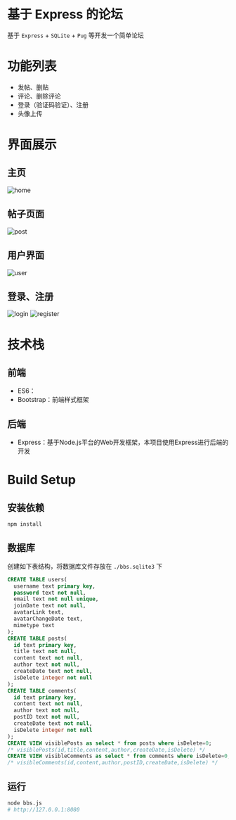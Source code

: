 # 基于 Express 的论坛
基于 `Express` + `SQLite` + `Pug` 等开发一个简单论坛

# 功能列表
- 发帖、删贴
- 评论、删除评论
- 登录（验证码验证）、注册
- 头像上传

# 界面展示
## 主页
![home](https://s2.loli.net/2022/07/06/nAbuCU8vmEwyH3L.png)

## 帖子页面
![post](https://s2.loli.net/2022/07/06/8rtBTIp2EsyQHZR.png)

## 用户界面
![user](https://s2.loli.net/2022/07/06/ecs17Cf62zQd9aM.png)

## 登录、注册
![login](https://s2.loli.net/2022/07/06/9Joc8g4Hz6pKW5T.png)
![register](https://s2.loli.net/2022/07/06/IzKbrJDncafYgH2.png)

# 技术栈
## 前端
- ES6：
- Bootstrap：前端样式框架
## 后端
- Express：基于Node.js平台的Web开发框架，本项目使用Express进行后端的开发


# Build Setup
## 安装依赖
```bash
npm install
```
## 数据库
创建如下表结构，将数据库文件存放在 `./bbs.sqlite3` 下
```SQL
CREATE TABLE users(
  username text primary key,
  password text not null,
  email text not null unique,
  joinDate text not null,
  avatarLink text,
  avatarChangeDate text,
  mimetype text
);
CREATE TABLE posts(
  id text primary key,
  title text not null,
  content text not null,
  author text not null,
  createDate text not null,
  isDelete integer not null
);
CREATE TABLE comments(
  id text primary key,
  content text not null,
  author text not null,
  postID text not null,
  createDate text not null,
  isDelete integer not null
);
CREATE VIEW visiblePosts as select * from posts where isDelete=0;
/* visiblePosts(id,title,content,author,createDate,isDelete) */
CREATE VIEW visibleComments as select * from comments where isDelete=0;
/* visibleComments(id,content,author,postID,createDate,isDelete) */
```

## 运行
```bash
node bbs.js
# http://127.0.0.1:8080
```
